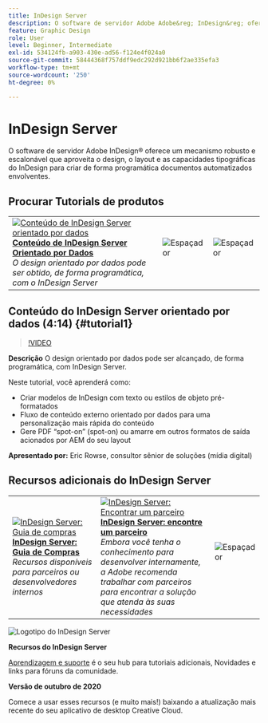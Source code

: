 ```yaml
---
title: InDesign Server
description: O software de servidor Adobe Adobe&reg; InDesign&reg; oferece um mecanismo robusto e escalável que aproveita o design, o layout e os recursos tipográficos do InDesign para permitir que você crie programaticamente documentos automatizados envolventes
feature: Graphic Design
role: User
level: Beginner, Intermediate
exl-id: 534124fb-a903-430e-ad56-f124e4f024a0
source-git-commit: 58444368f757ddf9edc292d921bb6f2ae335efa3
workflow-type: tm+mt
source-wordcount: '250'
ht-degree: 0%

---
```


# InDesign Server

O software de servidor Adobe InDesign® oferece um mecanismo robusto e escalonável que aproveita o design, o layout e as capacidades tipográficas do InDesign para criar de forma programática documentos automatizados envolventes.

## Procurar Tutorials de produtos

<table style="table-layout:fixed">
<tr>
 <td>
   <a href="indesignserver.md#tutorial1">
      <img alt="Conteúdo de InDesign Server orientado por dados" src="../assets/dataDriven-InDesign-Server-Content.jpg" />
   </a>
    <div>
   <a href="indesignserver.md#tutorial1"><strong>Conteúdo de InDesign Server Orientado por Dados</strong></a>
    </div>
    <em>O design orientado por dados pode ser obtido, de forma programática, com o InDesign Server</em>
    <br>
  </td>
  <td>
    <img alt="Espaçador" src="../assets/Whitespacer.png" />
    <div>
    <br>
  </td>
  <td>
    <img alt="Espaçador" src="../assets/Whitespacer.png" />
    <div>
    <br>
  </td>
</tr>
</table>

## Conteúdo do InDesign Server orientado por dados (4:14) {#tutorial1}

>[!VIDEO](https://video.tv.adobe.com/v/326901?hidetitle=true)

**Descrição**
O design orientado por dados pode ser alcançado, de forma programática, com InDesign Server.

Neste tutorial, você aprenderá como:
* Criar modelos de InDesign com texto ou estilos de objeto pré-formatados
* Fluxo de conteúdo externo orientado por dados para uma personalização mais rápida do conteúdo
* Gere PDF “spot-on” (spot-on) ou amarre em outros formatos de saída acionados por AEM do seu layout

**Apresentado por:**
Eric Rowse, consultor sênior de soluções (mídia digital)

## Recursos adicionais do InDesign Server

<table>
<tr>
 <td>
   <a href="https://www.adobe.com/products/indesignserver/buying-guide.html">
      <img alt="InDesign Server: Guia de compras" src="../assets/IDS_Thumbnail.jpg" />
   </a>
    <div>
   <a href="https://www.adobe.com/products/indesignserver/buying-guide.html"><strong>InDesign Server: Guia de Compras</strong></a>
    </div>
    <em>Recursos disponíveis para parceiros ou desenvolvedores internos</em>
    <br>
  </td>
  <td>
   <a href="https://www.adobe.com/products/indesignserver/partner.html">
      <img alt="InDesign Server: Encontrar um parceiro" src="../assets/IDS_Thumbnail.jpg" />
   </a>
    <div>
   <a href="https://www.adobe.com/products/indesignserver/partner.html"><strong>InDesign Server: encontre um parceiro</strong></a>
    </div>
    <em>Embora você tenha o conhecimento para desenvolver internamente, a Adobe recomenda trabalhar com parceiros para encontrar a solução que atenda às suas necessidades</em>
    <br>
  </td>
  <td>
    <img alt="Espaçador" src="../assets/Whitespacer.png" />
    <div>
    <br>
  </td>
</tr>
</table>

![Logotipo do InDesign Server](../assets/id_server_appicon_96.png)

**Recursos do InDesign Server**

[Aprendizagem e suporte](https://www.adobe.com/products/indesignserver.html) é o seu hub para tutoriais adicionais, Novidades e links para fóruns da comunidade.

**Versão de outubro de 2020**

Comece a usar esses recursos (e muito mais!) baixando a atualização mais recente do seu aplicativo de desktop Creative Cloud.
